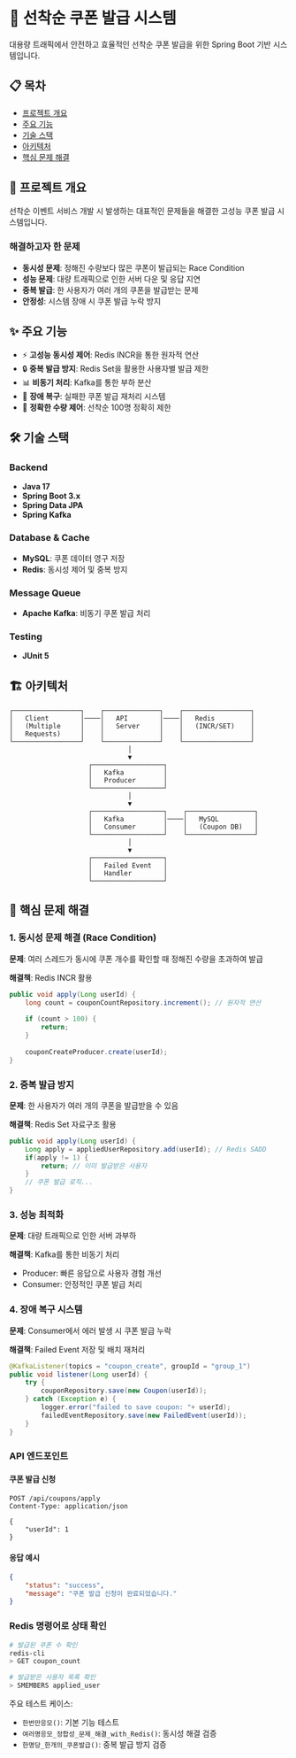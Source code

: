 # 🎫 선착순 쿠폰 발급 시스템

대용량 트래픽에서 안전하고 효율적인 선착순 쿠폰 발급을 위한 Spring Boot 기반 시스템입니다.

## 📋 목차

- [프로젝트 개요](#-프로젝트-개요)
- [주요 기능](#-주요-기능)
- [기술 스택](#-기술-스택)
- [아키텍처](#-아키텍처)
- [핵심 문제 해결](#-핵심-문제-해결)

## 🎯 프로젝트 개요

선착순 이벤트 서비스 개발 시 발생하는 대표적인 문제들을 해결한 고성능 쿠폰 발급 시스템입니다.

### 해결하고자 한 문제

- **동시성 문제**: 정해진 수량보다 많은 쿠폰이 발급되는 Race Condition
- **성능 문제**: 대량 트래픽으로 인한 서버 다운 및 응답 지연
- **중복 발급**: 한 사용자가 여러 개의 쿠폰을 발급받는 문제
- **안정성**: 시스템 장애 시 쿠폰 발급 누락 방지

## ✨ 주요 기능

- ⚡ **고성능 동시성 제어**: Redis INCR을 통한 원자적 연산
- 🔒 **중복 발급 방지**: Redis Set을 활용한 사용자별 발급 제한
- 📊 **비동기 처리**: Kafka를 통한 부하 분산
- 🔄 **장애 복구**: 실패한 쿠폰 발급 재처리 시스템
- 🎯 **정확한 수량 제어**: 선착순 100명 정확히 제한

## 🛠 기술 스택

### Backend
- **Java 17**
- **Spring Boot 3.x**
- **Spring Data JPA**
- **Spring Kafka**

### Database & Cache
- **MySQL**: 쿠폰 데이터 영구 저장
- **Redis**: 동시성 제어 및 중복 방지

### Message Queue
- **Apache Kafka**: 비동기 쿠폰 발급 처리

### Testing
- **JUnit 5**

## 🏗 아키텍처

```
┌─────────────────┐    ┌──────────────┐    ┌─────────────────┐
│   Client        │────│   API        │────│   Redis         │
│   (Multiple     │    │   Server     │    │   (INCR/SET)    │
│   Requests)     │    │              │    │                 │
└─────────────────┘    └──────────────┘    └─────────────────┘
                              │
                              ▼
                    ┌──────────────────┐
                    │   Kafka          │
                    │   Producer       │
                    └──────────────────┘
                              │
                              ▼
                    ┌──────────────────┐    ┌─────────────────┐
                    │   Kafka          │────│   MySQL         │
                    │   Consumer       │    │   (Coupon DB)   │
                    └──────────────────┘    └─────────────────┘
                              │
                              ▼
                    ┌──────────────────┐
                    │   Failed Event   │
                    │   Handler        │
                    └──────────────────┘
```

## 🔧 핵심 문제 해결

### 1. 동시성 문제 해결 (Race Condition)

**문제**: 여러 스레드가 동시에 쿠폰 개수를 확인할 때 정해진 수량을 초과하여 발급

**해결책**: Redis INCR 활용
```java
public void apply(Long userId) {
    long count = couponCountRepository.increment(); // 원자적 연산
    
    if (count > 100) {
        return;
    }
    
    couponCreateProducer.create(userId);
}
```

### 2. 중복 발급 방지

**문제**: 한 사용자가 여러 개의 쿠폰을 발급받을 수 있음

**해결책**: Redis Set 자료구조 활용
```java
public void apply(Long userId) {
    Long apply = appliedUserRepository.add(userId); // Redis SADD
    if(apply != 1) {
        return; // 이미 발급받은 사용자
    }
    // 쿠폰 발급 로직...
}
```

### 3. 성능 최적화

**문제**: 대량 트래픽으로 인한 서버 과부하

**해결책**: Kafka를 통한 비동기 처리
- Producer: 빠른 응답으로 사용자 경험 개선
- Consumer: 안정적인 쿠폰 발급 처리

### 4. 장애 복구 시스템

**문제**: Consumer에서 에러 발생 시 쿠폰 발급 누락

**해결책**: Failed Event 저장 및 배치 재처리
```java
@KafkaListener(topics = "coupon_create", groupId = "group_1")
public void listener(Long userId) {
    try {
        couponRepository.save(new Coupon(userId));
    } catch (Exception e) {
        logger.error("failed to save coupon: "+ userId);
        failedEventRepository.save(new FailedEvent(userId));
    }
}
```

### API 엔드포인트

#### 쿠폰 발급 신청
```http
POST /api/coupons/apply
Content-Type: application/json

{
    "userId": 1
}
```

#### 응답 예시
```json
{
    "status": "success",
    "message": "쿠폰 발급 신청이 완료되었습니다."
}
```

### Redis 명령어로 상태 확인

```bash
# 발급된 쿠폰 수 확인
redis-cli
> GET coupon_count

# 발급받은 사용자 목록 확인
> SMEMBERS applied_user
```

주요 테스트 케이스:
- `한번만응모()`: 기본 기능 테스트
- `여러명응모_정합성_문제_해결_with_Redis()`: 동시성 해결 검증
- `한명당_한개의_쿠폰발급()`: 중복 발급 방지 검증

